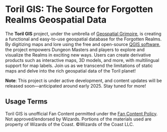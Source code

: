 # Toril GIS: The Source for Forgotten Realms Geospatial Data

The **Toril GIS** project, under the umbrella of [Geospatial Grimoire](https://geospatial-grimoire.com/), is creating a functional and easy-to-use geospatial database for the Forgotten Realms. By digitizing maps and lore using the free and open-source [QGIS software](https://www.qgis.org/), the project empowers Dungeon Masters and players to explore and visualize the Realms in exciting new ways. Users can create derivative products such as interactive maps, 3D models, and more, with multilingual support for map labels. Join us as we transcend the limitations of static maps and delve into the rich geospatial data of the Toril planet! 

**Note**: This project is under active development, and content updates will be released soon—anticipated around early 2025. Stay tuned for more!

## Usage Terms

Toril GIS is unofficial Fan Content permitted under the [Fan Content Policy](/USAGE_TERMS.md). Not approved/endorsed by Wizards. Portions of the materials used are property of Wizards of the Coast. ©Wizards of the Coast LLC.
